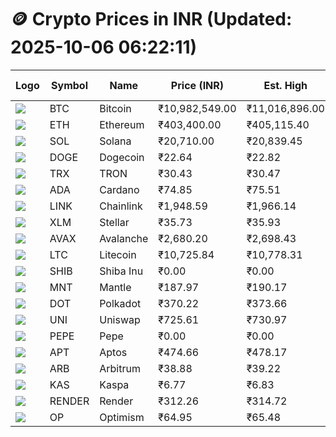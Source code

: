 # 🪙 Crypto Prices in INR (Updated: 2025-10-06 06:22:11)

| Logo | Symbol | Name       | Price (INR) | Est. High | Est. Low | Gross Profit | Fees | Net Profit | ROI % |
|------|--------|------------|-------------|-----------|----------|---------------|------|-------------|--------|
| ![](https://coin-images.coingecko.com/coins/images/1/large/bitcoin.png?1696501400) | BTC    | Bitcoin    | ₹10,982,549.00 | ₹11,016,896.00 | ₹10,948,202.00 | ₹627.45 | ₹200.00 | ₹427.45 | 0.43% |
| ![](https://coin-images.coingecko.com/coins/images/279/large/ethereum.png?1696501628) | ETH    | Ethereum   | ₹403,400.00 | ₹405,115.40 | ₹401,684.60 | ₹854.10 | ₹200.00 | ₹654.10 | 0.65% |
| ![](https://coin-images.coingecko.com/coins/images/4128/large/solana.png?1718769756) | SOL    | Solana     | ₹20,710.00 | ₹20,839.45 | ₹20,580.55 | ₹1,257.98 | ₹200.00 | ₹1,057.98 | 1.06% |
| ![](https://coin-images.coingecko.com/coins/images/5/large/dogecoin.png?1696501409) | DOGE   | Dogecoin   | ₹22.64 | ₹22.82 | ₹22.46 | ₹1,575.92 | ₹200.00 | ₹1,375.92 | 1.38% |
| ![](https://coin-images.coingecko.com/coins/images/1094/large/tron-logo.png?1696502193) | TRX    | TRON       | ₹30.43 | ₹30.47 | ₹30.39 | ₹236.89 | ₹200.00 | ₹36.89 | 0.04% |
| ![](https://coin-images.coingecko.com/coins/images/975/large/cardano.png?1696502090) | ADA    | Cardano    | ₹74.85 | ₹75.51 | ₹74.19 | ₹1,791.46 | ₹200.00 | ₹1,591.46 | 1.59% |
| ![](https://coin-images.coingecko.com/coins/images/877/large/chainlink-new-logo.png?1696502009) | LINK   | Chainlink  | ₹1,948.59 | ₹1,966.14 | ₹1,931.04 | ₹1,817.36 | ₹200.00 | ₹1,617.36 | 1.62% |
| ![](https://coin-images.coingecko.com/coins/images/100/large/fmpFRHHQ_400x400.jpg?1735231350) | XLM    | Stellar    | ₹35.73 | ₹35.93 | ₹35.53 | ₹1,131.47 | ₹200.00 | ₹931.47 | 0.93% |
| ![](https://coin-images.coingecko.com/coins/images/12559/large/Avalanche_Circle_RedWhite_Trans.png?1696512369) | AVAX   | Avalanche  | ₹2,680.20 | ₹2,698.43 | ₹2,661.97 | ₹1,369.85 | ₹200.00 | ₹1,169.85 | 1.17% |
| ![](https://coin-images.coingecko.com/coins/images/2/large/litecoin.png?1696501400) | LTC    | Litecoin   | ₹10,725.84 | ₹10,778.31 | ₹10,673.37 | ₹983.25 | ₹200.00 | ₹783.25 | 0.78% |
| ![](https://coin-images.coingecko.com/coins/images/11939/large/shiba.png?1696511800) | SHIB   | Shiba Inu  | ₹0.00 | ₹0.00 | ₹0.00 | ₹1,313.59 | ₹200.00 | ₹1,113.59 | 1.11% |
| ![](https://coin-images.coingecko.com/coins/images/30980/large/Mantle-Logo-mark.png?1739213200) | MNT    | Mantle     | ₹187.97 | ₹190.17 | ₹185.77 | ₹2,372.33 | ₹200.00 | ₹2,172.33 | 2.17% |
| ![](https://coin-images.coingecko.com/coins/images/12171/large/polkadot.png?1696512008) | DOT    | Polkadot   | ₹370.22 | ₹373.66 | ₹366.78 | ₹1,877.16 | ₹200.00 | ₹1,677.16 | 1.68% |
| ![](https://coin-images.coingecko.com/coins/images/12504/large/uniswap-logo.png?1720676669) | UNI    | Uniswap    | ₹725.61 | ₹730.97 | ₹720.25 | ₹1,487.39 | ₹200.00 | ₹1,287.39 | 1.29% |
| ![](https://coin-images.coingecko.com/coins/images/29850/large/pepe-token.jpeg?1696528776) | PEPE   | Pepe       | ₹0.00 | ₹0.00 | ₹0.00 | ₹1,398.14 | ₹200.00 | ₹1,198.14 | 1.20% |
| ![](https://coin-images.coingecko.com/coins/images/26455/large/aptos_round.png?1696525528) | APT    | Aptos      | ₹474.66 | ₹478.17 | ₹471.15 | ₹1,488.05 | ₹200.00 | ₹1,288.05 | 1.29% |
| ![](https://coin-images.coingecko.com/coins/images/16547/large/arb.jpg?1721358242) | ARB    | Arbitrum   | ₹38.88 | ₹39.22 | ₹38.54 | ₹1,743.46 | ₹200.00 | ₹1,543.46 | 1.54% |
| ![](https://coin-images.coingecko.com/coins/images/25751/large/kaspa-icon-exchanges.png?1696524837) | KAS    | Kaspa      | ₹6.77 | ₹6.83 | ₹6.71 | ₹1,878.63 | ₹200.00 | ₹1,678.63 | 1.68% |
| ![](https://coin-images.coingecko.com/coins/images/11636/large/rndr.png?1696511529) | RENDER | Render     | ₹312.26 | ₹314.72 | ₹309.80 | ₹1,588.12 | ₹200.00 | ₹1,388.12 | 1.39% |
| ![](https://coin-images.coingecko.com/coins/images/25244/large/Optimism.png?1696524385) | OP     | Optimism   | ₹64.95 | ₹65.48 | ₹64.42 | ₹1,643.89 | ₹200.00 | ₹1,443.89 | 1.44% |

